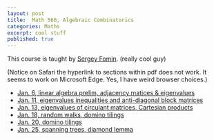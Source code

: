 ```yaml
---
layout: post
title:  Math 566, Algebraic Combinatorics
categories: Maths
excerpt: cool stuff
published: true 
---
```

This course is taught by [Sergey Fomin](http://www.math.lsa.umich.edu/~fomin/). (really cool guy)

(Notice on Safari the hyperlink to sections within pdf does not work. It seems to work on Microsoft Edge. Yes, I have weird browser choices.)

- [Jan. 6, linear algebra prelim, adjacency matices & eigenvalues](../../../../parts/comb/comb.pdf#section.1.1)
- [Jan. 11, eigenvalues inequalities and anti-diagonal block matrices](../../../../parts/comb/comb.pdf#section.1.4)
- [Jan. 13, eigenvalues of circulant matrices, Cartesian products](../../../../parts/comb/comb.pdf#section.1.6)
- [Jan. 18, random walks, domino tilings](../../../../parts/comb/comb.pdf#section.1.8)
- [Jan. 20, domino tilings](../../../../parts/comb/comb.pdf#section.2.1)
- [Jan. 25, spanning trees, diamond lemma](../../../../parts/comb/comb.pdf#section.2.2)